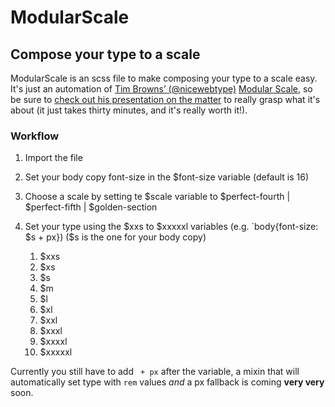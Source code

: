 # ModularScale
## Compose your type to a scale

ModularScale is an scss file to make composing your type to a scale easy. It's just an automation of [Tim Browns’ (@nicewebtype)](https://twitter.com/nicewebtype) [Modular Scale](http://modularscale.com/), so be sure to [check out his presentation on the matter](http://vimeo.com/17079380) to really grasp what it's about (it just takes thirty minutes, and it's really worth it!).

### Workflow

1. Import the file

2. Set your body copy font-size in the $font-size variable (default is 16)

3. Choose a scale by setting te $scale variable to $perfect-fourth | $perfect-fifth | $golden-section

4. Set your type using the $xxs to $xxxxxl variables (e.g. `body{font-size: $s + px}) ($s is the one for your body copy)

	1. $xxs
	2. $xs
	3. $s
	4. $m
	5. $l
	6. $xl
	7. $xxl
	8. $xxxl
	9. $xxxxl
	10. $xxxxxl

Currently you still have to add ` + px` after the variable, a mixin that will automatically set type with `rem` values *and* a px fallback is coming **very very** soon.
